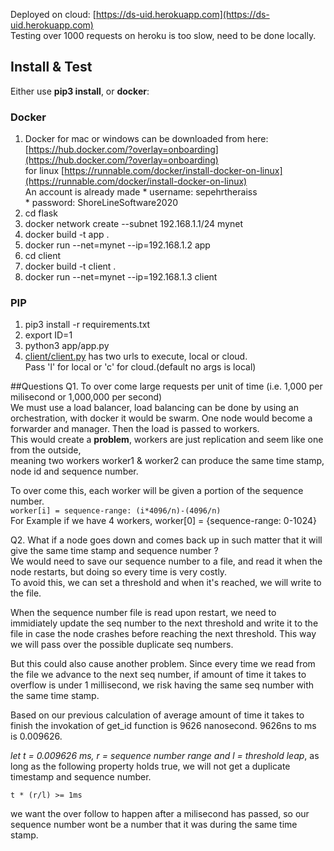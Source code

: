 Deployed on cloud: [https://ds-uid.herokuapp.com](https://ds-uid.herokuapp.com)  
Testing over 1000 requests on heroku is too slow, need to be done locally.

## Install & Test

Either use **pip3 install**, or   **docker**:  
  
### Docker
  
  1. Docker for mac or windows can be downloaded from here: [https://hub.docker.com/?overlay=onboarding](https://hub.docker.com/?overlay=onboarding)  
for linux [https://runnable.com/docker/install-docker-on-linux](https://runnable.com/docker/install-docker-on-linux)  
An account is already made
 	* username: sepehrtheraiss   
 	* password: ShoreLineSoftware2020 
 2.  cd flask
 3. docker network create --subnet 192.168.1.1/24 mynet
 4. docker build -t app .
 5. docker run --net=mynet --ip=192.168.1.2 app
 6. cd client
 7. docker build -t client .
 8. docker run --net=mynet --ip=192.168.1.3 client
 
### PIP
1. pip3 install -r requirements.txt
2. export ID=1
3. python3 app/app.py  
4. [client/client.py](client/client.py) has two urls to execute, local or cloud.   
Pass 'l' for local or 'c' for cloud.(default no args is local)  




##Questions
Q1. To over come large requests per unit of time (i.e. 1,000 per milisecond or 1,000,000 per second)  
We must use a load balancer, load balancing can be done by using an orchestration, with docker it would be swarm.  One node would become a forwarder and manager. Then the load is passed to workers.   
This would create a **problem**, workers are just replication and seem like one from the outside,   
meaning two workers worker1 & worker2 can produce the same time stamp, node id and sequence number.  

To over come this, each worker will be given a portion of the sequence number.  
`worker[i] = sequence-range: (i*4096/n)-(4096/n)`  
For Example if we have 4 workers, worker[0] = {sequence-range: 0-1024} 

Q2. What if a node goes down and comes back up in such matter that it will give the same time stamp and sequence number ?  
	We would need to save our sequence number to a file, and read it when the node restarts, but doing so every time is very costly.  
	To avoid this, we can set a threshold and when it's reached, we will write to the file.   
	
When the sequence number file is read
	upon restart, we need to immidiately update the seq number to the next threshold and write it to the file in case the node crashes before
	reaching the next threshold. 
	This way we will pass over the possible duplicate seq numbers.  
	
But this could also cause another problem.
	Since every time we read from the file we advance to the next seq number, if amount of time it takes to overflow is under 1 millisecond, 
	we risk having the same seq number with the same time stamp.   
	 
Based on our previous calculation of average amount of time it takes to finish the invokation of get_id function is 9626 nanosecond.
	9626ns to ms is 0.009626.   
	
*let t = 0.009626 ms,  r = sequence number range and l = threshold leap*, as long as the following property holds true, we will not get a 
	duplicate timestamp and sequence number.  
	
	t * (r/l) >= 1ms  
	
we want the over follow to happen after a milisecond has passed, so our sequence number wont be a number that it was during the same time stamp.
	

